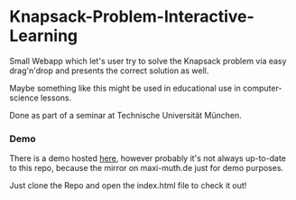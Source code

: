 # Knapsack-Problem-Interactive-Learning
Small Webapp which let's user try to solve the Knapsack problem via easy drag'n'drop and presents the correct solution as well. 

Maybe something like this might be used in educational use in computer-science lessons. 

Done as part of a seminar at Technische Universität München. 
 
 
### Demo
There is a demo hosted [here](http://maxi-muth.de/files/knapsack/), however probably it's not always up-to-date to this repo, because the mirror on maxi-muth.de just for demo purposes.

Just clone the Repo and open the index.html file to check it out!
